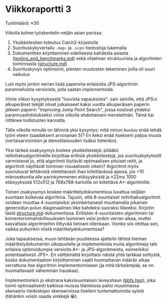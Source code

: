 # Viikkoraportti 3

Tuntimäärä: ≈30

Viikolla kolme työskentelin neljän asian parissa:
1. Yksikkötestien toteutus Catch2-kirjastolla
2. Suorituskykyvertailu `.map`- ja `.scen`-tiedostoja lukemalla
3. Dokumenttien kirjottaminen edellisesta kahdesta asiasta ([testing_and_benchmarks.md](../testing_and_benchmarks.md)) sekä ohjelman struktuurista ja algoritmien toiminnasta ([structure.md](../structure.md))
4. Suorituskyvyn optimointi, pienten muutosten tekeminen joilla oli suuri vaikutus

Luin myös jonkin verran lisää papereita erilaisista JPS-algoritmin parannelluista versioista, joita saatan implementoida.

Viime viikon kysymyksestä "luovista vapauksista": sain selville, että JPS:n alkuperäiset tekijät olivat julkaisseet kaksi vuotta alkuperäisen paperin jälkeen paperin "Improving Jump Point Search", jossa nostivat yhdeksi parannusehdotukseksi viime viikolla ehdottamani menetelmän. Tämä kai riittänee todistusten kannalta.

Tälle viikolle minulle on lähinnä yksi kysymys: mitä minun kuuluu enää tehdä työni eteen (saadakseni arvosanan 5)? En keksi enää itsekseni paljoa muuta (vertaisarviointien ja demotilaisuuden lisäksi tietenkin).

Yksi tärkeä osakysymys koskee yksikkötestejä: pitääkö reitinhakualgoritmeille kirjoittaa erillisiä yksikkötestejä, jos suorituskykytestit varmistavat jo, että algoritmit löytävät optimaalisen pituiset reitit, ja algoritmit näyttävät toimivan visuaalisesti oikein? Algoritmit myös suoriutuvat tehtävistä oletettavasti ihan kiitettävässä ajassa, jos <10 mikrosekuntia alle parinkymmenen etäisyyksistä ja ≈22ms 1000 etäisyyksistä 512x512 ja 768x768-kartoilla on kiitettävä A*-algoritmille.

Toinen osakysymys koskee määrittelydokumentissa luvattua neljään suuntaan kulkevaa algoritmia. Tajusin, että 8-suuntaiset reitinhakualgoritmit voidaan muuttaa 4-suuntaisiksi yksinkertaisesti muuttamalla jokainen generoidun polun diagonaalinen liike kahdeksi suoraksi liikeeksi. Kirjoitin tästä [structure.md](../structure.md)-dokumentissa. Erillisten 4-suuntaisten algoritmien tai komentorivimahdollisuuksien luominen veisi jonkin verran aikaa, muttei kasvattaisi algoritmeihin liittyvää tietoani ollenkaan. Voinko siis ohittaa sen, vaikka puhuinkin niistä määrittelydokumentissa?

Joka tapauksessa, muun tehtävän puutteessa ajattelin lähteä hieman määrittelydokumentin ulkopuolelle ja implementoida muita algoritmeja tahi erilaisia optimoidumpia versioita A*- ja JPS-algoritmeista, esimerkiksi potentiaalisesti JPS+. En välttämättä kirjoittaisi näistä yhtä tarkkaa selitystä, koska dokumentaation kirjoittaminen vaatii huomattavan määrän aikaa verrattuna itse algoritmin implementoimiseen (ja mitä tärkeämpää, se on huomattavasti vähemmän hauskaa).

Implementoinkin jo ekstrana kaksisuuntaisen leveyshaun ([bbfs.hpp](../../src/algorithms/bbfs.hpp)), joka toimii optimaalisesti kaikissa muissa tilanteissa paitsi muutimassa skenaario-tiedostojen skenaarioissa itselleni tuntemattomista syistä (tähänkin voisin saada vinkkejä 😁).